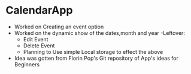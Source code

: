 # CalendarApp
- Worked on Creating an event option
- Worked on the dynamic show of the dates,month and year
-Leftover:
  - Edit Event
  - Delete Event
  - Planning to Use simple Local storage to effect the above
- Idea was gotten from Florin Pop's Git repository of App's ideas for Beginners
